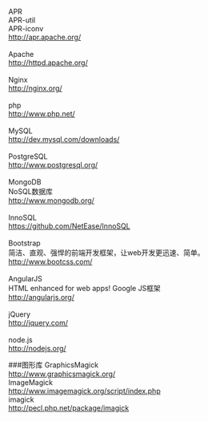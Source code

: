 APR<br>
APR-util<br>
APR-iconv<br>
<a href="http://apr.apache.org/">http://apr.apache.org/</a><br>
<br>
Apache<br>
<a href="http://httpd.apache.org/">http://httpd.apache.org/</a><br>
<br>
Nginx<br>
<a href="http://nginx.org/">http://nginx.org/</a><br>
<br>
php<br>
<a href="http://www.php.net/">http://www.php.net/</a><br>
<br>
MySQL<br>
<a href="http://dev.mysql.com/downloads/">http://dev.mysql.com/downloads/</a><br>
<br>
PostgreSQL<br>
<a href="http://www.postgresql.org/">http://www.postgresql.org/</a><br>
<br/>
MongoDB<br/>
NoSQL数据库<br/>
<a href="http://www.mongodb.org/">http://www.mongodb.org/</a><br/>
<br/>
InnoSQL<br/>
<a href="https://github.com/NetEase/InnoSQL">https://github.com/NetEase/InnoSQL</a><br/>
<br/>
Bootstrap<br/>
简洁、直观、强悍的前端开发框架，让web开发更迅速、简单。<br/>
<a href="http://www.bootcss.com/">http://www.bootcss.com/</a><br/>
<br/>
AngularJS<br/>
HTML enhanced for web apps! Google JS框架<br/>
<a href="http://angularjs.org/">http://angularjs.org/</a><br/>
<br/>
jQuery<br/>
<a href="http://jquery.com/">http://jquery.com/</a><br/>
<br/>
node.js<br/>
<a href="http://nodejs.org/">http://nodejs.org/</a><br/>

###图形库
GraphicsMagick<br/>
<a href="http://www.graphicsmagick.org/">http://www.graphicsmagick.org/</a><br/>
ImageMagick<br/>
<a href="http://www.imagemagick.org/script/index.php">http://www.imagemagick.org/script/index.php</a><br/>
imagick<br/>
<a href="http://pecl.php.net/package/imagick">http://pecl.php.net/package/imagick</a><br/>
